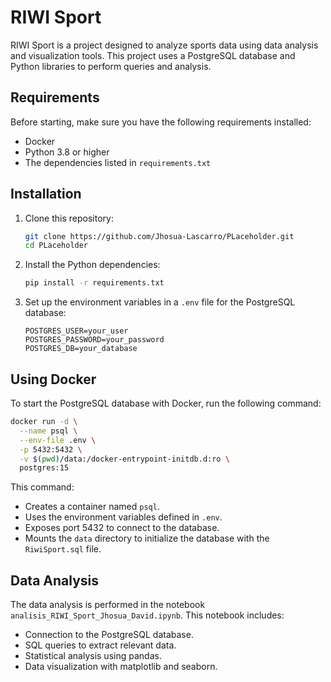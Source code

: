 # RIWI Sport

RIWI Sport is a project designed to analyze sports data using data analysis and visualization tools. This project uses a PostgreSQL database and Python libraries to perform queries and analysis.

## Requirements

Before starting, make sure you have the following requirements installed:

- Docker
- Python 3.8 or higher
- The dependencies listed in `requirements.txt`

## Installation

1. Clone this repository:
   ```bash
   git clone https://github.com/Jhosua-Lascarro/PLaceholder.git
   cd PLaceholder
   ```

2. Install the Python dependencies:
   ```bash
   pip install -r requirements.txt
   ```

3. Set up the environment variables in a `.env` file for the PostgreSQL database:
   ```env
   POSTGRES_USER=your_user
   POSTGRES_PASSWORD=your_password
   POSTGRES_DB=your_database
   ```

## Using Docker

To start the PostgreSQL database with Docker, run the following command:

```bash
docker run -d \
  --name psql \
  --env-file .env \
  -p 5432:5432 \
  -v $(pwd)/data:/docker-entrypoint-initdb.d:ro \
  postgres:15
```

This command:
- Creates a container named `psql`.
- Uses the environment variables defined in `.env`.
- Exposes port 5432 to connect to the database.
- Mounts the `data` directory to initialize the database with the `RiwiSport.sql` file.

## Data Analysis

The data analysis is performed in the notebook `analisis_RIWI_Sport_Jhosua_David.ipynb`. This notebook includes:
- Connection to the PostgreSQL database.
- SQL queries to extract relevant data.
- Statistical analysis using pandas.
- Data visualization with matplotlib and seaborn.
